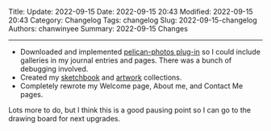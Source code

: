 Title: Update: 2022-09-15
Date: 2022-09-15 20:43
Modified: 2022-09-15 20:43
Category: Changelog
Tags: changelog
Slug: 2022-09-15-changelog
Authors: chanwinyee
Summary: 2022-09-15 Changes

***

- Downloaded and implemented [pelican-photos plug-in](https://github.com/pelican-plugins/photos) so I could include galleries in my journal entries and pages. There was a bunch of debugging involved.
- Created my [sketchbook](https://chanwinyee.neocities.org/category/sketchbook.html) and [artwork](https://chanwinyee.neocities.org/pages/artwork.html) collections.
- Completely rewrote my Welcome page, About me, and Contact Me pages.

Lots more to do, but I think this is a good pausing point so I can go to the drawing board for next upgrades.